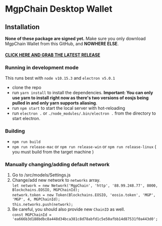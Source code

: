 # MgpChain Desktop Wallet

## Installation

**None of these package are signed yet.** Make sure you only download 
MgpChain Wallet from this GitHub, and **NOWHERE ELSE**.

#### [CLICK HERE AND GRAB THE LATEST RELEASE](https://github.com/LIGHTNET-SYSTEMS/DPOS-Wallet-MGP/releases)

### Running in development mode

This runs best with `node v10.15.3` and `electron v5.0.1`

- clone the repo
- run `yarn install` to install the dependencies. **Important: You can only use yarn to install right now as there's two versions of eosjs being pulled in and only yarn supports aliasing**.
- run `npm start` to start the local server with hot-reloading
- run `electron .` or `./node_modules/.bin/electron .` from the directory to start electron.


### Building

- `npm run build`
- `npm run release-mac` or `npm run release-win` or `npm run release-linux` ( you must build from the target machine )

### Manually changing/adding default network
1. Go to /src/models/Settings.js                      
1. Change/add new network to ```networks``` array.        
```let network = new Network('MgpChain', 'http', '88.99.248.77', 8000, Blockchains.EOSIO, MGPChainId);```                  
```network.token = new Token(Blockchains.EOSIO, 'eosio.token', 'MGP', 'MGP', 4, MGPChainId);```                     
```this.networks.push(network);```                          
 1. Be careful, you should also provide new ```ChainID``` as well.                             
```const MGPChainId = 'ea666b3d188bdbc8a448d34bca381c8d78abfd1c5e50afbb14d87531f0a443d0';```                       


